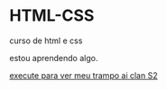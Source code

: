 # HTML-CSS
 curso de html e css

 estou aprendendo algo.

<a href="https://lukasnyon.github.io/HTML-CSS/Exericios/desafios003/">execute para ver meu trampo ai clan S2 </a>

